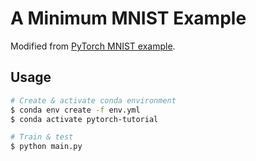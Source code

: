# A Minimum MNIST Example

Modified from [PyTorch MNIST example](https://github.com/pytorch/examples/tree/master/mnist).

## Usage

```bash
# Create & activate conda environment
$ conda env create -f env.yml
$ conda activate pytorch-tutorial

# Train & test
$ python main.py
```
